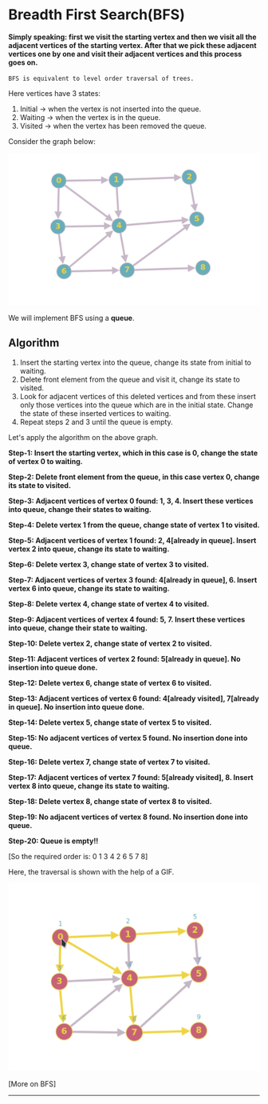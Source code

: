 # Breadth First Search(BFS)

**Simply speaking: first we visit the starting vertex and then we visit all the adjacent vertices of the starting vertex. After that we pick these adjacent vertices one by one and visit their adjacent vertices and this process goes on.**


`BFS is equivalent to level order traversal of trees.`

Here vertices have 3 states:
1. Initial -> when the vertex is not inserted into the queue.
2. Waiting -> when the vertex is in the queue.
3. Visited -> when the vertex has been removed the queue.

Consider the graph below:

![image](https://github.com/C0DER11101/DSA_revisit/blob/master/DSAcpp/Algorithms/Graphs/Diagraph2.png?raw=true)

We will implement BFS using a **queue**.


## Algorithm

1. Insert the starting vertex into the queue, change its state from initial to waiting.
2. Delete front element from the queue and visit it, change its state to visited.
3. Look for adjacent vertices of this deleted vertices and from these insert only those vertices into the queue which are in the initial state. Change the state of these inserted vertices to waiting.
4. Repeat steps 2 and 3 until the queue is empty.

Let's apply the algorithm on the above graph.

**Step-1: Insert the starting vertex, which in this case is 0, change the state of vertex 0 to waiting.**

**Step-2: Delete front element from the queue, in this case vertex 0, change its state to visited.**

**Step-3: Adjacent vertices of vertex 0 found: 1, 3, 4. Insert these vertices into queue, change their states to waiting.**

**Step-4: Delete vertex 1 from the queue, change state of vertex 1 to visited.**

**Step-5: Adjacent vertices of vertex 1 found: 2, 4[already in queue]. Insert vertex 2 into queue, change its state to waiting.**

**Step-6: Delete vertex 3, change state of vertex 3 to visited.**

**Step-7: Adjacent vertices of vertex 3 found: 4[already in queue], 6. Insert vertex 6 into queue, change its state to waiting.**

**Step-8: Delete vertex 4, change state of vertex 4 to visited.**

**Step-9: Adjacent vertices of vertex 4 found: 5, 7. Insert these vertices into queue, change their state to waiting.**

**Step-10: Delete vertex 2, change state of vertex 2 to visited.**

**Step-11: Adjacent vertices of vertex 2 found: 5[already in queue]. No insertion into queue done.**

**Step-12: Delete vertex 6, change state of vertex 6 to visited.**

**Step-13: Adjacent vertices of vertex 6 found: 4[already visited], 7[already in queue]. No insertion into queue done.**

**Step-14: Delete vertex 5, change state of vertex 5 to visited.**

**Step-15: No adjacent vertices of vertex 5 found. No insertion done into queue.**

**Step-16: Delete vertex 7, change state of vertex 7 to visited.**

**Step-17: Adjacent vertices of vertex 7 found: 5[already visited], 8. Insert vertex 8 into queue, change its state to waiting.**

**Step-18: Delete vertex 8, change state of vertex 8 to visited.**

**Step-19: No adjacent vertices of vertex 8 found. No insertion done into queue.**

**Step-20: Queue is empty!!**

[So the required order is: 0 1 3 4 2 6 5 7 8]

Here, the traversal is shown with the help of a GIF.

![image](https://github.com/C0DER11101/DSA_revisit/blob/master/DSAcpp/Algorithms/Graphs/BFS.gif?raw=true)


[More on BFS]


---
